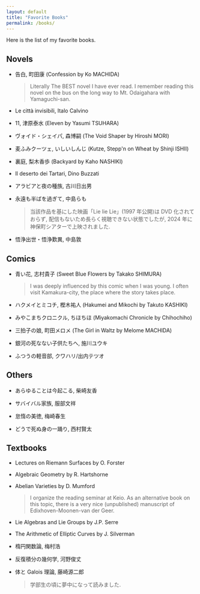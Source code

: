 ```yaml
---
layout: default
title: "Favorite Books"
permalink: /books/
---
```


Here is the list of my favorite books.

## Novels

- 告白, 町田康 (Confession by Ko MACHIDA)

  > Literally The BEST novel I have ever read. I remember reading this novel on the bus on the long way to Mt. Odaigahara with Yamaguchi-san.

- Le città invisibili, Italo Calvino

- 11, 津原泰水 (Eleven by Yasumi TSUHARA)

- ヴォイド・シェイパ, 森博嗣 (The Void Shaper by Hiroshi MORI)

- 麦ふみクーツェ, いしいしんじ (Kutze, Stepp'n on Wheat by Shinji ISHII)

- 裏庭, 梨木香歩 (Backyard by Kaho NASHIKI)

- Il deserto dei Tartari, Dino Buzzati

- アラビアと夜の種族, 古川日出男

- 永遠も半ばを過ぎて, 中島らも

  > 当該作品を基にした映画「Lie lie Lie」(1997 年公開)は DVD 化されておらず, 配信もないため長らく視聴できない状態でしたが, 2024 年に神保町シアターで上映されました.

- 悟浄出世・悟浄歎異, 中島敦

## Comics

- 青い花, 志村貴子 (Sweet Blue Flowers by Takako SHIMURA)

  > I was deeply influenced by this comic when I was young. I often visit Kamakura-city, the place where the story takes place.

- ハクメイとミコチ, 樫木祐人 (Hakumei and Mikochi by Takuto KASHIKI)

- みやこまちクロニクル, ちほちほ (Miyakomachi Chronicle by Chihochiho)

- 三拍子の娘, 町田メロメ (The Girl in Waltz by Melome MACHIDA)

- 銀河の死なない子供たちへ, 施川ユウキ

- ふつうの軽音部, クワハリ/出内テツオ

## Others

- あらゆることは今起こる, 柴崎友香

- サバイバル家族, 服部文祥

- 怠惰の美徳, 梅崎春生

- どうで死ぬ身の一踊り, 西村賢太

## Textbooks

- Lectures on Riemann Surfaces by O. Forster

- Algebraic Geometry by R. Hartshorne

- Abelian Varieties by D. Mumford

  > I organize the reading seminar at Keio. As an alternative book on this topic, there is a very nice (unpublished) manuscript of Edixhoven-Moonen-van der Geer.

- Lie Algebras and Lie Groups by J.P. Serre

- The Arithmetic of Elliptic Curves by J. Silverman

- 楕円関数論, 梅村浩

- 反復積分の幾何学, 河野俊丈

- 体と Galois 理論, 藤崎源二郎

  > 学部生の頃に夢中になって読みました.
